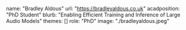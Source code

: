 name: "Bradley Aldous"
url: "https://bradleyaldous.co.uk"
acadposition: "PhD Student"
blurb: "Enabling Efficient Training and Inference of Large Audio Models"
themes: []
role: "PhD"
image: "./bradleyaldous.jpeg"